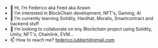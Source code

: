 - 👋 Hi, I’m Federico aka Feed aka Arawn
- 👀 I’m interested in BlockChain development, NFT's, Gaming, Ai
- 🌱 I’m currently learning Solidity, Hardhat, Moralis, Smartcontract and backend stuff
- 💞️ I’m looking to collaborate on eny Blockchain project using Solidity, Unity, NFT's, Chainlink, EVM...
- 📫 How to reach me? federico.lubbert@gmail.com

<!---
Feed-dev/Feed-dev is a ✨ special ✨ repository because its `README.md` (this file) appears on your GitHub profile.
You can click the Preview link to take a look at your changes.
--->
